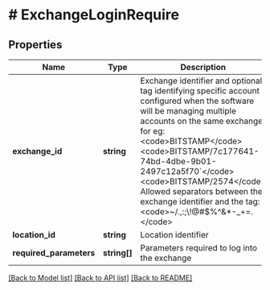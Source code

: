 # # ExchangeLoginRequire

## Properties

Name | Type | Description | Notes
------------ | ------------- | ------------- | -------------
**exchange_id** | **string** | Exchange identifier and optional tag identifying specific account configured when the software will be managing multiple accounts on the same exchange; for eg:  &lt;code&gt;BITSTAMP&lt;/code&gt; &lt;code&gt;BITSTAMP/7c177641-74bd-4dbe-9b01-2497c12a5f70&#x60;&lt;/code&gt; &lt;code&gt;BITSTAMP/2574&lt;/code&gt; Allowed separators between the exchange identifier and the tag: &lt;code&gt;~/.,:;\\!@#$%^&amp;*-_+&#x3D;.&lt;/code&gt; | [optional]
**location_id** | **string** | Location identifier | [optional]
**required_parameters** | **string[]** | Parameters required to log into the exchange | [optional]

[[Back to Model list]](../../README.md#models) [[Back to API list]](../../README.md#endpoints) [[Back to README]](../../README.md)
